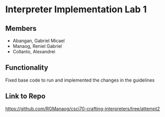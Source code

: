 # Interpreter Implementation Lab 1

## Members
- Abangan, Gabriel Micael
- Manaog, Reniel Gabriel 
- Collanto, Alexandrei

## Functionality

Fixed base code to run and implemented the changes in the guidelines

## Link to Repo

https://github.com/RGManaog/csci70-crafting-interpreters/tree/attempt2
